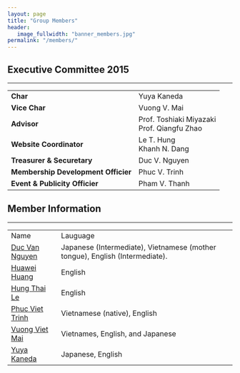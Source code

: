 ```yaml
---
layout: page
title: "Group Members"
header: 
   image_fullwidth: "banner_members.jpg"
permalink: "/members/"
---
```



## Executive Committee 2015

---


<table>
	<tr>
		<td><strong>Char</strong></td>
		<td>Yuya Kaneda</td>
	</tr>
	<tr>
		<td><strong>Vice Char</strong></td>
		<td>Vuong V. Mai</td>
	</tr>
	<tr>
		<td><strong>Advisor</strong></td>
		<td>
			Prof. Toshiaki Miyazaki<br />
			Prof. Qiangfu Zhao
		</td>
	</tr>
	<tr>
		<td><strong>Website Coordinator</strong></td>
		<td>
			Le T. Hung<br />
			Khanh N. Dang
		</td>
	</tr>
	<tr>
		<td><strong>Treasurer & Securetary</strong></td>
		<td>Duc V. Nguyen</td>
	</tr>
	<tr>
		<td><strong>Membership Development Officier</strong></td>
		<td>Phuc V. Trinh</td>
	</tr>
	<tr>
		<td><strong>Event & Publicity Officier</strong></td>
		<td>Pham V. Thanh</td>
	</tr>
</table>

## Member Information

---

<table>
	<tr>
		<td>Name</td>
		<td>Lauguage</td>
	</tr>
	<tr>
		<td><a href="">Duc Van Nguyen</a></td>
		<td>Japanese (Intermediate), Vietnamese (mother tongue), English (Intermediate).</td>
	</tr>
	<tr>
		<td><a href="https://www.researchgate.net/profile/Huawei_Huang">Huawei Huang</a></td>
		<td>English</td>
	</tr>
	<tr>
		<td><a href="https://sites.google.com/site/hungthailevn/">Hung Thai Le</a></td>
		<td>English</td>
	</tr>
	<tr>
		<td><a href="https://sites.google.com/site/vietphuctrinh/">Phuc Viet Trinh</a></td>
		<td>Vietnamese (native), English</td>
	</tr>
	<tr>
		<td><a href="https://sites.google.com/site/vuongvietmai/home">Vuong Viet Mai</a></td>
		<td>Vietnames, English, and Japanese </td>
	</tr>
	<tr>
		<td><a href="https://scholar.google.co.jp/citations?hl=ja&user=ucahMNEAAAAJ">Yuya Kaneda</a></td>
		<td>Japanese, English</td>
	</tr>
</table>

